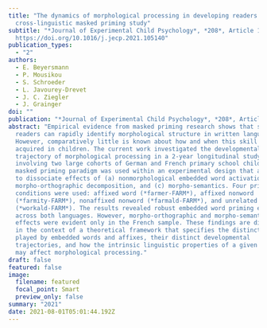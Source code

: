 ```yaml
---
title: "The dynamics of morphological processing in developing readers: A
  cross-linguistic masked priming study"
subtitle: "*Journal of Experimental Child Psychology*, *208*, Article 105140.
  https://doi.org/10.1016/j.jecp.2021.105140"
publication_types:
  - "2"
authors:
  - E. Beyersmann
  - P. Mousikou
  - S. Schroeder
  - L. Javourey-Drevet
  - J. C. Ziegler
  - J. Grainger
doi: ""
publication: "*Journal of Experimental Child Psychology*, *208*, Article 105140"
abstract: "Empirical evidence from masked priming research shows that skilled
  readers can rapidly identify morphological structure in written language.
  However, comparatively little is known about how and when this skill is
  acquired in children. The current work investigated the developmental
  trajectory of morphological processing in a 2-year longitudinal study
  involving two large cohorts of German and French primary school children. The
  masked priming paradigm was used within an experimental design that allowed us
  to dissociate effects of (a) nonmorphological embedded word activation, (b)
  morpho-orthographic decomposition, and (c) morpho-semantics. Four priming
  conditions were used: affixed word (*farmer-FARM*), affixed nonword
  (*farmity-FARM*), nonaffixed nonword (*farmald-FARM*), and unrelated control
  (*workald-FARM*). The results revealed robust embedded word priming effects
  across both languages. However, morpho-orthographic and morpho-semantic
  effects were evident only in the French sample. These findings are discussed
  in the context of a theoretical framework that specifies the distinct roles
  played by embedded words and affixes, their distinct developmental
  trajectories, and how the intrinsic linguistic properties of a given language
  may affect morphological processing."
draft: false
featured: false
image:
  filename: featured
  focal_point: Smart
  preview_only: false
summary: "2021"
date: 2021-08-01T05:01:44.192Z
---
```

